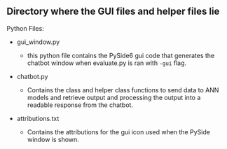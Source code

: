 ## Directory where the GUI files and helper files lie
Python Files:
  - gui_window.py
    - this python file contains the PySide6 gui code that generates the chatbot window when evaluate.py is ran with `-gui` flag. 
    
  - chatbot.py
    - Contains the class and helper class functions to send data to ANN models and retrieve output and processing the output into a readable response from the chatbot.
    
  - attributions.txt
    - Contains the attributions for the gui icon used when the PySide window is shown. 
